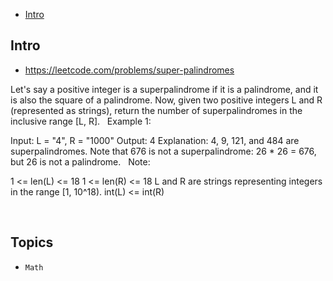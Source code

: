 - [Intro](#intro)

## Intro

- https://leetcode.com/problems/super-palindromes

Let's say a positive integer is a superpalindrome if it is a palindrome, and it is also the square of a palindrome.
Now, given two positive integers L and R (represented as strings), return the number of superpalindromes in the inclusive range [L, R].
 
Example 1:

Input: L = "4", R = "1000"
Output: 4
Explanation: 4, 9, 121, and 484 are superpalindromes.
Note that 676 is not a superpalindrome: 26 * 26 = 676, but 26 is not a palindrome.
 
Note:

1 <= len(L) <= 18
1 <= len(R) <= 18
L and R are strings representing integers in the range [1, 10^18).
int(L) <= int(R)


 



## Topics

- `Math`


